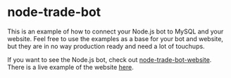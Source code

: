 # node-trade-bot
This is an example of how to connect your Node.js bot to MySQL and your website. Feel free to use the examples as a base for your bot and website, but they are in no way production ready and need a lot of touchups. 

If you want to see the Node.js bot, check out [node-trade-bot-website](https://github.com/andrewda/node-trade-bot). There is a live example of the website [here](http://drewbits.com/tutorials/steam/viewoffers.html).
